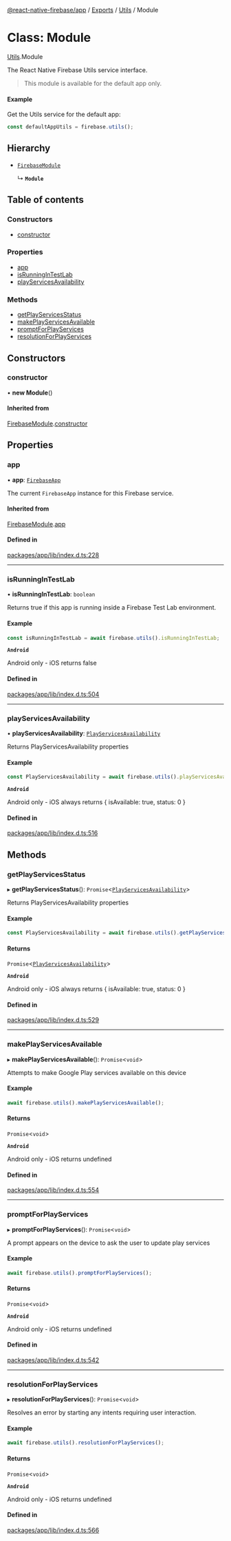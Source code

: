 [@react-native-firebase/app](../README.md) / [Exports](../modules.md) / [Utils](../modules/Utils.md) / Module

# Class: Module

[Utils](../modules/Utils.md).Module

The React Native Firebase Utils service interface.

> This module is available for the default app only.

#### Example

Get the Utils service for the default app:

```js
const defaultAppUtils = firebase.utils();
```

## Hierarchy

- [`FirebaseModule`](ReactNativeFirebase.FirebaseModule.md)

  ↳ **`Module`**

## Table of contents

### Constructors

- [constructor](Utils.Module.md#constructor)

### Properties

- [app](Utils.Module.md#app)
- [isRunningInTestLab](Utils.Module.md#isrunningintestlab)
- [playServicesAvailability](Utils.Module.md#playservicesavailability)

### Methods

- [getPlayServicesStatus](Utils.Module.md#getplayservicesstatus)
- [makePlayServicesAvailable](Utils.Module.md#makeplayservicesavailable)
- [promptForPlayServices](Utils.Module.md#promptforplayservices)
- [resolutionForPlayServices](Utils.Module.md#resolutionforplayservices)

## Constructors

### constructor

• **new Module**()

#### Inherited from

[FirebaseModule](ReactNativeFirebase.FirebaseModule.md).[constructor](ReactNativeFirebase.FirebaseModule.md#constructor)

## Properties

### app

• **app**: [`FirebaseApp`](../interfaces/ReactNativeFirebase.FirebaseApp.md)

The current `FirebaseApp` instance for this Firebase service.

#### Inherited from

[FirebaseModule](ReactNativeFirebase.FirebaseModule.md).[app](ReactNativeFirebase.FirebaseModule.md#app)

#### Defined in

[packages/app/lib/index.d.ts:228](https://github.com/invertase/react-native-firebase/blob/c9b695aa8/packages/app/lib/index.d.ts#L228)

___

### isRunningInTestLab

• **isRunningInTestLab**: `boolean`

Returns true if this app is running inside a Firebase Test Lab environment.

#### Example

```js
const isRunningInTestLab = await firebase.utils().isRunningInTestLab;
```

**`Android`**

Android only - iOS returns false

#### Defined in

[packages/app/lib/index.d.ts:504](https://github.com/invertase/react-native-firebase/blob/c9b695aa8/packages/app/lib/index.d.ts#L504)

___

### playServicesAvailability

• **playServicesAvailability**: [`PlayServicesAvailability`](../interfaces/Utils.PlayServicesAvailability.md)

Returns PlayServicesAvailability properties

#### Example

```js
const PlayServicesAvailability = await firebase.utils().playServicesAvailability;
```

**`Android`**

Android only - iOS always returns { isAvailable: true, status: 0 }

#### Defined in

[packages/app/lib/index.d.ts:516](https://github.com/invertase/react-native-firebase/blob/c9b695aa8/packages/app/lib/index.d.ts#L516)

## Methods

### getPlayServicesStatus

▸ **getPlayServicesStatus**(): `Promise`<[`PlayServicesAvailability`](../interfaces/Utils.PlayServicesAvailability.md)\>

Returns PlayServicesAvailability properties

#### Example

```js
const PlayServicesAvailability = await firebase.utils().getPlayServicesStatus();
```

#### Returns

`Promise`<[`PlayServicesAvailability`](../interfaces/Utils.PlayServicesAvailability.md)\>

**`Android`**

Android only - iOS always returns { isAvailable: true, status: 0 }

#### Defined in

[packages/app/lib/index.d.ts:529](https://github.com/invertase/react-native-firebase/blob/c9b695aa8/packages/app/lib/index.d.ts#L529)

___

### makePlayServicesAvailable

▸ **makePlayServicesAvailable**(): `Promise`<`void`\>

Attempts to make Google Play services available on this device

#### Example

```js
await firebase.utils().makePlayServicesAvailable();
```

#### Returns

`Promise`<`void`\>

**`Android`**

Android only - iOS returns undefined

#### Defined in

[packages/app/lib/index.d.ts:554](https://github.com/invertase/react-native-firebase/blob/c9b695aa8/packages/app/lib/index.d.ts#L554)

___

### promptForPlayServices

▸ **promptForPlayServices**(): `Promise`<`void`\>

A prompt appears on the device to ask the user to update play services

#### Example

```js
await firebase.utils().promptForPlayServices();
```

#### Returns

`Promise`<`void`\>

**`Android`**

Android only - iOS returns undefined

#### Defined in

[packages/app/lib/index.d.ts:542](https://github.com/invertase/react-native-firebase/blob/c9b695aa8/packages/app/lib/index.d.ts#L542)

___

### resolutionForPlayServices

▸ **resolutionForPlayServices**(): `Promise`<`void`\>

Resolves an error by starting any intents requiring user interaction.

#### Example

```js
await firebase.utils().resolutionForPlayServices();
```

#### Returns

`Promise`<`void`\>

**`Android`**

Android only - iOS returns undefined

#### Defined in

[packages/app/lib/index.d.ts:566](https://github.com/invertase/react-native-firebase/blob/c9b695aa8/packages/app/lib/index.d.ts#L566)
